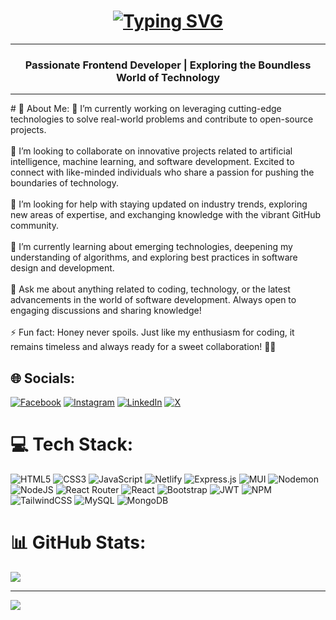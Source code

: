 <h1 align="center">
    <a href="https://git.io/typing-svg"><img src="https://readme-typing-svg.herokuapp.com?font=Fira+Code&weight=700&size=35&duration=4000&pause=1000&center=true&vCenter=true&random=false&width=435&lines=Hi+There!+%F0%9F%91%8B;Welcome%E2%9C%A8;I'm+Jaffarson+%F0%9F%98%81" alt="Typing SVG" /></a>
</h1>
  <hr>
<h3 align="center">Passionate Frontend Developer | Exploring the Boundless World of Technology </h3>
<hr>
# 💫 About Me:
🔭 I’m currently working on leveraging cutting-edge technologies to solve real-world problems and contribute to open-source projects.<br><br>👯 I’m looking to collaborate on innovative projects related to artificial intelligence, machine learning, and software development. Excited to connect with like-minded individuals who share a passion for pushing the boundaries of technology.<br><br>🤝 I’m looking for help with staying updated on industry trends, exploring new areas of expertise, and exchanging knowledge with the vibrant GitHub community.<br><br>🌱 I’m currently learning about emerging technologies, deepening my understanding of algorithms, and exploring best practices in software design and development.<br><br>💬 Ask me about anything related to coding, technology, or the latest advancements in the world of software development. Always open to engaging discussions and sharing knowledge!<br><br>⚡ Fun fact: Honey never spoils. Just like my enthusiasm for coding, it remains timeless and always ready for a sweet collaboration! 🍯✨


## 🌐 Socials:
[![Facebook](https://img.shields.io/badge/Facebook-%231877F2.svg?logo=Facebook&logoColor=white)](https://facebook.com/https://www.facebook.com/js.jaffarson.2000) [![Instagram](https://img.shields.io/badge/Instagram-%23E4405F.svg?logo=Instagram&logoColor=white)](https://instagram.com/https://www.instagram.com/jaffarson_js?igsh=MTVobnp0a3N0aWtkYw==) [![LinkedIn](https://img.shields.io/badge/LinkedIn-%230077B5.svg?logo=linkedin&logoColor=white)](https://linkedin.com/in/https://www.linkedin.com/in/jaffarson-j-s-bb11821aa/) [![X](https://img.shields.io/badge/X-black.svg?logo=X&logoColor=white)](https://x.com/https://twitter.com/Jaffarson_JS?t=mDGksHPeIUFvB3OH4PDzTw&s=09) 

# 💻 Tech Stack:
![HTML5](https://img.shields.io/badge/html5-%23E34F26.svg?style=for-the-badge&logo=html5&logoColor=white) ![CSS3](https://img.shields.io/badge/css3-%231572B6.svg?style=for-the-badge&logo=css3&logoColor=white) ![JavaScript](https://img.shields.io/badge/javascript-%23323330.svg?style=for-the-badge&logo=javascript&logoColor=%23F7DF1E) ![Netlify](https://img.shields.io/badge/netlify-%23000000.svg?style=for-the-badge&logo=netlify&logoColor=#00C7B7) ![Express.js](https://img.shields.io/badge/express.js-%23404d59.svg?style=for-the-badge&logo=express&logoColor=%2361DAFB) ![MUI](https://img.shields.io/badge/MUI-%230081CB.svg?style=for-the-badge&logo=mui&logoColor=white) ![Nodemon](https://img.shields.io/badge/NODEMON-%23323330.svg?style=for-the-badge&logo=nodemon&logoColor=%BBDEAD) ![NodeJS](https://img.shields.io/badge/node.js-6DA55F?style=for-the-badge&logo=node.js&logoColor=white) ![React Router](https://img.shields.io/badge/React_Router-CA4245?style=for-the-badge&logo=react-router&logoColor=white) ![React](https://img.shields.io/badge/react-%2320232a.svg?style=for-the-badge&logo=react&logoColor=%2361DAFB) ![Bootstrap](https://img.shields.io/badge/bootstrap-%238511FA.svg?style=for-the-badge&logo=bootstrap&logoColor=white) ![JWT](https://img.shields.io/badge/JWT-black?style=for-the-badge&logo=JSON%20web%20tokens) ![NPM](https://img.shields.io/badge/NPM-%23CB3837.svg?style=for-the-badge&logo=npm&logoColor=white) ![TailwindCSS](https://img.shields.io/badge/tailwindcss-%2338B2AC.svg?style=for-the-badge&logo=tailwind-css&logoColor=white) ![MySQL](https://img.shields.io/badge/mysql-%2300000f.svg?style=for-the-badge&logo=mysql&logoColor=white) ![MongoDB](https://img.shields.io/badge/MongoDB-%234ea94b.svg?style=for-the-badge&logo=mongodb&logoColor=white)
# 📊 GitHub Stats:
![](https://github-readme-stats.vercel.app/api/top-langs/?username=JaffarsonJS&theme=dark&hide_border=true&include_all_commits=false&count_private=false&layout=compact)

---
[![](https://visitcount.itsvg.in/api?id=JaffarsonJS&icon=0&color=0)](https://visitcount.itsvg.in)
